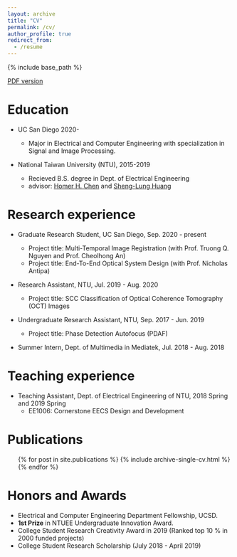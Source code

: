 ```yaml
---
layout: archive
title: "CV"
permalink: /cv/
author_profile: true
redirect_from:
  - /resume
---
```


{% include base_path %}

[PDF version](http://JerryHoTaiwan.github.io/files/CV_Chi_Jui_Ho_UCSD_202101.pdf) <br/>

Education
======
* UC San Diego 2020-
  * Major in Electrical and Computer Engineering with specialization in Signal and Image Processing.

* National Taiwan University (NTU), 2015-2019
  * Recieved B.S. degree in Dept. of Electrical Engineering
  * advisor: [Homer H. Chen](http://mpac.ee.ntu.edu.tw/people.php) and [Sheng-Lung Huang](http://gipo.ntu.edu.tw/p4disquisition-detail.php?sn=19)
  
Research experience
======
* Graduate Research Student, UC San Diego, Sep. 2020 - present
  * Project title: Multi-Temporal Image Registration (with Prof. Truong Q. Nguyen and Prof. Cheolhong An)
  * Project title: End-To-End Optical System Design (with Prof. Nicholas Antipa)

* Research Assistant, NTU, Jul. 2019 - Aug. 2020
  * Project title: SCC Classification of Optical Coherence Tomography (OCT) Images

* Undergraduate Research Assistant, NTU, Sep. 2017 - Jun. 2019
  * Project title: Phase Detection Autofocus (PDAF)

* Summer Intern, Dept. of Multimedia in Mediatek, Jul. 2018 - Aug. 2018

Teaching experience
======
* Teaching Assistant, Dept. of Electrical Engineering of NTU, 2018 Spring and 2019 Spring
  * EE1006: Cornerstone EECS Design and Development

Publications
======
  <ul>{% for post in site.publications %}
    {% include archive-single-cv.html %}
  {% endfor %}</ul>

Honors and Awards
======
* Electrical and Computer Engineering Department Fellowship, UCSD.
* **1st Prize** in NTUEE Undergraduate Innovation Award.
* College Student Research Creativity Award in 2019 (Ranked top 10 % in 2000 funded projects)
* College Student Research Scholarship (July 2018 - April 2019)
  
